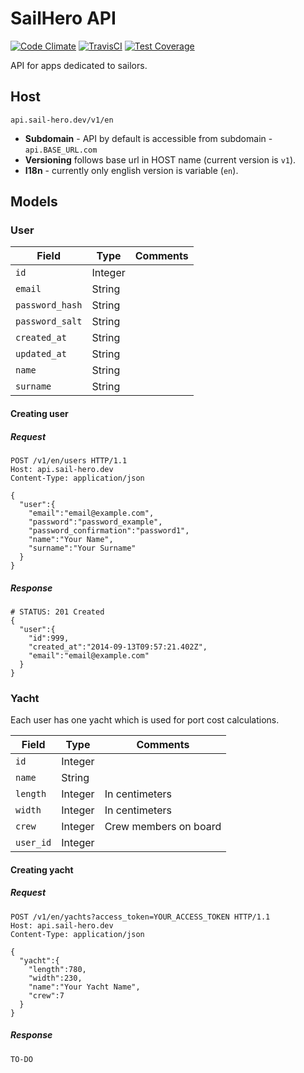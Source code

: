 SailHero API
============
[![Code Climate](https://codeclimate.com/github/czajkovsky/sailhero-api.png)](https://codeclimate.com/github/czajkovsky/sailhero-api)
[![TravisCI](https://travis-ci.org/czajkovsky/sailhero-api.svg)](https://travis-ci.org/czajkovsky/sailhero-api)
[![Test Coverage](https://codeclimate.com/github/czajkovsky/sailhero-api/badges/coverage.svg)](https://codeclimate.com/github/czajkovsky/sailhero-api)

API for apps dedicated to sailors.


## Host

```
api.sail-hero.dev/v1/en
```

+ **Subdomain** -  API by default is accessible from subdomain - <code>api.BASE_URL.com</code>
+ **Versioning** follows base url in HOST name (current version is <code>v1</code>).
+ **I18n** - currently only english version is variable (<code>en</code>).

## Models

### User
| Field                      | Type    | Comments |
| -------------------------- | ------- | -------- |
| <code>id</code>            | Integer |          |
| <code>email</code>         | String  |          |
| <code>password_hash</code> | String  |          |
| <code>password_salt</code> | String  |          |
| <code>created_at</code>    | String  |          |
| <code>updated_at</code>    | String  |          |
| <code>name</code>          | String  |          |
| <code>surname</code>       | String  |          |

#### Creating user

##### Request
```
POST /v1/en/users HTTP/1.1
Host: api.sail-hero.dev
Content-Type: application/json

{
  "user":{
    "email":"email@example.com",
    "password":"password_example",
    "password_confirmation":"password1",
    "name":"Your Name",
    "surname":"Your Surname"
  }
}
```

##### Response
```
# STATUS: 201 Created
{
  "user":{
    "id":999,
    "created_at":"2014-09-13T09:57:21.402Z",
    "email":"email@example.com"
  }
}
```

### Yacht

Each user has one yacht which is used for port cost calculations.

| Field                | Type    | Comments              |
| -------------------- | ------- | --------------------- |
| <code>id</code>      | Integer |                       |
| <code>name</code>    | String  |                       |
| <code>length</code>  | Integer | In centimeters        |
| <code>width</code>   | Integer | In centimeters        |
| <code>crew</code>    | Integer | Crew members on board |
| <code>user_id</code> | Integer |                       |

#### Creating yacht

##### Request
```
POST /v1/en/yachts?access_token=YOUR_ACCESS_TOKEN HTTP/1.1
Host: api.sail-hero.dev
Content-Type: application/json

{
  "yacht":{
    "length":780,
    "width":230,
    "name":"Your Yacht Name",
    "crew":7
  }
}
```

##### Response
```
TO-DO
```

